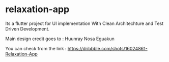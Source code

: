 # relaxation-app
Its a flutter project for UI implementation With Clean Architechture and Test Driven Development.

Main design credit goes to : Huunray Nosa Eguakun

You can check from the link : https://dribbble.com/shots/16024861-Relaxation-App
